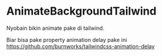 # AnimateBackgroundTailwind
Nyobain bikin animate pake di tailwind.

Biar bisa pake property animation delay pake ini https://github.com/burnworks/tailwindcss-animation-delay
